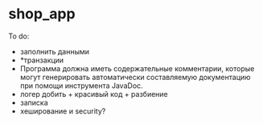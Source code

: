 # shop_app
To do:
 - заполнить данными
 - *транзакции
 - Программа должна иметь содержательные комментарии, которые
    могут генерировать автоматически составляемую документацию при помощи
    инструмента JavaDoc.
 - логер добить + красивый код + разбиение
 - записка
 - хеширование и security?
   

 
 
 
 

 
